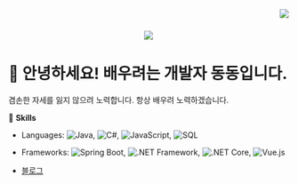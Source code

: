 <img align="right" src="https://visitor-badge.laobi.icu/badge?page_id=zumrudu-anka.zumrudu-anka">

<h1 align="center">
  <a href="https://git.io/typing-svg">
    <img src="https://readme-typing-svg.herokuapp.com/?lines=Hello,+There!+👋;This+is+Osman+DURDAĞ....;Nice+to+meet+you!&center=true&size=30">
  </a>
</h1>

# 👋 안녕하세요! 배우려는 개발자 동동입니다.

겸손한 자세를 잃지 않으려 노력합니다. 항상 배우려 노력하겠습니다.

🌱 **Skills**
- Languages: 
![Java](https://img.shields.io/badge/Java-ED8B00?style=flat-square&logo=java&logoColor=white),
![C#](https://img.shields.io/badge/C%23-239120?style=flat-square&logo=c-sharp&logoColor=white), 
![JavaScript](https://img.shields.io/badge/JavaScript-F7DF1E?style=flat-square&logo=javascript&logoColor=black),
![SQL](https://img.shields.io/badge/SQL-CC2927?style=flat-square&logo=microsoft-sql-server&logoColor=white)
- Frameworks: ![Spring Boot](https://img.shields.io/badge/Spring%20Boot-6DB33F?style=flat-square&logo=spring-boot&logoColor=white),
![.NET Framework](https://img.shields.io/badge/.NET%20Framework-512BD4?style=flat-square&logo=dotnet&logoColor=white),
![.NET Core](https://img.shields.io/badge/.NET%20Core-512BD4?style=flat-square&logo=dotnet&logoColor=white),
![Vue.js](https://img.shields.io/badge/Vue.js-4FC08D?style=flat-square&logo=vue-dot-js&logoColor=white)

- [블로그](https://dgkim81.github.io)
